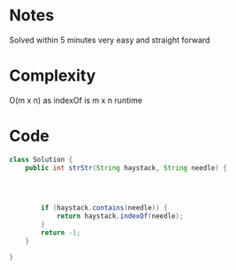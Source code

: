 # Notes
Solved within 5 minutes very easy and straight forward

# Complexity
O(m x n) as indexOf is m x n runtime

# Code
```Java
class Solution {
    public int strStr(String haystack, String needle) {

     

        
        if (haystack.contains(needle)) {
            return haystack.indexOf(needle);
        }
        return -1;
    }

}
```

